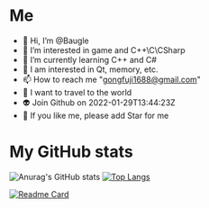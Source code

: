 # Me
- 👋 Hi, I’m @Baugle
- 👀 I’m interested in game and C++\C\CSharp
- 🌱 I’m currently learning C++ and C#
- 💞️ I am interested in Qt, memory, etc.
- 📫 How to reach me   "gongfuji1688@gmail.com"
- 🧡 I want to travel to the world
- 👽 Join Github on 2022-01-29T13:44:23Z
- 💩 If you like me, please add Star for me

# My GitHub stats
![Anurag's GitHub stats](https://github-readme-stats.vercel.app/api?username=Baugle&show_icons=true&theme=ambient_gradient )   [![Top Langs](https://github-readme-stats.vercel.app/api/top-langs/?username=Baugle)](https://github.com/anuraghazra/github-readme-stats)
 
  [![Readme Card](https://github-readme-stats.vercel.app/api/pin/?username=Baugle&repo=github.com/Baugle/Baugle)](https://github.com/anuraghazra/github-readme-stats)
<!---
Simpsons-Bart/Simpsons-Bart is a ✨ special ✨ repository because its `README.md` (this file) appears on your GitHub profile.
You can click the Preview link to take a look at your changes.
--->
